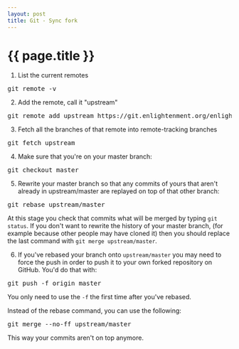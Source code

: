 ```yaml
---
layout: post
title: Git - Sync fork
---
```


{{ page.title }}
================
1. List the current remotes
<pre id="code">
git remote -v
</pre>
2.  Add the remote, call it "upstream"
<pre id="code">
git remote add upstream https://git.enlightenment.org/enlightenment/efl.git
</pre>
3. Fetch all the branches of that remote into remote-tracking branches
<pre id="code">
git fetch upstream
</pre>
4. Make sure that you're on your master branch:
<pre id="code">
git checkout master
</pre>
5. Rewrite your master branch so that any commits of yours that aren't already in upstream/master are replayed on top of that other branch:
<pre id="code">
git rebase upstream/master
</pre>
At this stage you check that commits what will be merged by typing `git status`. If you don't want to rewrite the history of your master branch, (for example because other people may have cloned it) then you should replace the last command with `git merge upstream/master`.

6. If you've rebased your branch onto `upstream/master` you may need to force the push in order to push it to your own forked repository on GitHub. You'd do that with:
<pre id="code">
git push -f origin master
</pre>
You only need to use the `-f` the first time after you've rebased.

Instead of the rebase command, you can use the following: 
<pre id="code">
git merge --no-ff upstream/master 
</pre>
This way your commits aren't on top anymore.
